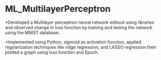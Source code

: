 # ML_MultilayerPerceptron
•Developed a Multilayer perceptron neural network without using libraries and observed change in loss function by training and testing the network using the MNIST database.

•Implemented using Python, sigmoid as activation function, applied regularization techniques like ridge regression, and LASSO regression then plotted a graph using loss function and Epoch.
